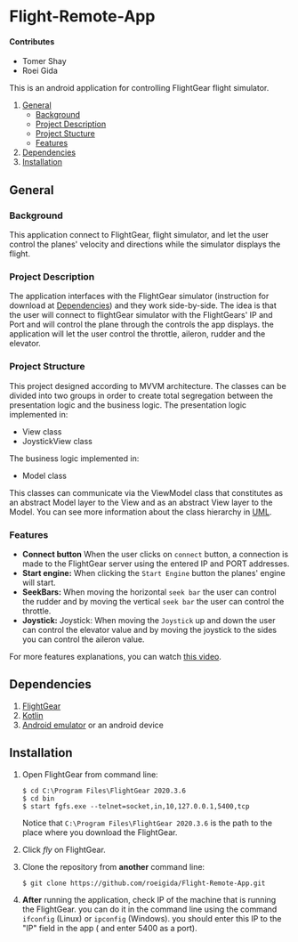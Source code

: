 # Flight-Remote-App

#### Contributes

* Tomer Shay
* Roei Gida

This is an android application for controlling FlightGear flight simulator.

1. [General](#General)
    - [Background](#background)
    - [Project Description](https://github.com/roeigida/Flight-Remote-App/edit/master/README.md#project-description)
    - [Project Stucture](https://github.com/roeigida/Flight-Remote-App/edit/master/README.md#project-stucture)
    - [Features](https://github.com/roeigida/Flight-Remote-App/edit/master/README.md#features)
2. [Dependencies](#dependencies)
3. [Installation](#installation)

## General

### Background

This application connect to FlightGear, flight simulator, and let the user control the planes' velocity and directions
while the simulator displays the flight.

### Project Description

The application interfaces with the FlightGear simulator (instruction for download at [Dependencies](#dependencies)) and
they work side-by-side. The idea is that the user will connect to flightGear simulator with the FlightGears' IP and Port
and will control the plane through the controls the app displays. the application will let the user control the
throttle, aileron, rudder and the elevator.

### Project Structure

This project designed according to MVVM architecture. The classes can be divided into two groups in order to create
total segregation between the presentation logic and the business logic. The presentation logic implemented in:

* View class
* JoystickView class

The business logic implemented in:

* Model class

This classes can communicate via the ViewModel class that constitutes as an abstract Model layer to the View and as an
abstract View layer to the Model. You can see more information about the class hierarchy
in [UML](https://github.com/roeigida/Flight-Remote-App/blob/master/FlightRemoteApp%20UML.pdf).

### Features

* **Connect button** When the user clicks on ```connect``` button, a connection is made to the FlightGear server using
  the entered IP and PORT addresses.
* **Start engine:** When clicking the ```Start Engine``` button the planes' engine will start.
* **SeekBars:** When moving the horizontal ```seek bar``` the user can control the rudder and by moving the
  vertical ```seek bar``` the user can control the throttle.
* **Joystick:** Joystick: When moving the ```Joystick``` up and down the user can control the elevator value and by
  moving the joystick to the sides you can control the aileron value.

For more features explanations, you can watch [this video](https://youtu.be/t_-Bs4jf07Y).

## Dependencies

1. [FlightGear](https://www.flightgear.org/download/)
2. [Kotlin](https://kotlinlang.org/docs/getting-started.html)
3. [Android emulator](https://developer.android.com/studio/run/emulator
   ) or an android device

## Installation

1. Open FlightGear from command line:
     ```
    $ cd C:\Program Files\FlightGear 2020.3.6
    $ cd bin
    $ start fgfs.exe --telnet=socket,in,10,127.0.0.1,5400,tcp
    ```
   Notice that ```C:\Program Files\FlightGear 2020.3.6``` is the path to the place where you download the FlightGear.

2. Click _fly_ on FlightGear.

3. Clone the repository from **another** command line:
    ```
    $ git clone https://github.com/roeigida/Flight-Remote-App.git
    ```
4. **After** running the application, check IP of the machine that is running the FlightGear. you can do it in the
   command line using the command `ifconfig` (Linux) or `ipconfig` (Windows). you should enter this IP to the "IP" field
   in the app ( and enter 5400 as a port).

   

